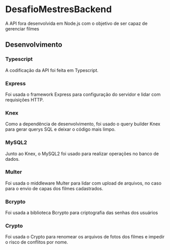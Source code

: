 # DesafioMestresBackend
<p>A API fora desenvolvida em Node.js com o objetivo de ser capaz de gerenciar filmes</p>

## Desenvolvimento
### Typescript
<p>A codificação da API foi feita em Typescript.</p>

### Express
<p>Foi usada o framework Express para configuração do servidor e lidar com requisições HTTP.</p>

### Knex
<p>Como a dependência de desenvolvimento, foi usado o query builder Knex para gerar querys SQL e deixar o código mais limpo.</p>

### MySQL2
<p>Junto ao Knex, o MySQL2 foi usado para realizar operações no banco de dados.</p>

### Multer
<p>Foi usada o middleware Multer para lidar com upload de arquivos, no caso para o envio de capas dos filmes cadastrados.</p>

### Bcrypto
<p>Foi usada a biblioteca Bcrypto para criptografia das senhas dos usuários</p>

### Crypto
<p>Foi usada o Crypto para renomear os arquivos de fotos dos filmes e impedir o risco de conflitos por nome.</p>
